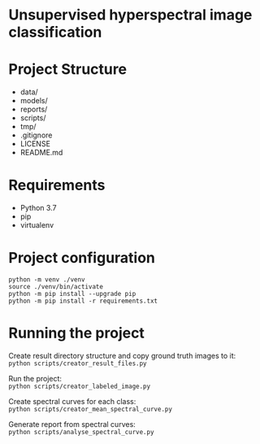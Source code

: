 # Unsupervised hyperspectral image classification

# Project Structure
 * data/
 * models/
 * reports/
 * scripts/
 * tmp/
 * .gitignore
 * LICENSE
 * README.md

# Requirements
 * Python 3.7
 * pip
 * virtualenv

# Project configuration
`python -m venv ./venv`  
`source ./venv/bin/activate`  
`python -m pip install --upgrade pip`  
`python -m pip install -r requirements.txt`  

# Running the project

Create result directory structure and copy ground truth images to it:  
`python scripts/creator_result_files.py`

Run the project:  
`python scripts/creator_labeled_image.py`

Create spectral curves for each class:  
`python scripts/creator_mean_spectral_curve.py`

Generate report from spectral curves:  
`python scripts/analyse_spectral_curve.py`
